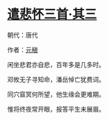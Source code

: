 # [遣悲怀三首·其三](http://so.gushiwen.org/view_70854.aspx)

朝代：唐代

作者：[元稹](http://so.gushiwen.org/author_18.aspx)

闲坐悲君亦自悲，百年多是几多时。

邓攸无子寻知命，潘岳悼亡犹费词。

同穴窅冥何所望，他生缘会更难期。

惟将终夜常开眼，报答平生未展眉。

